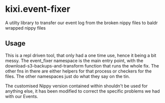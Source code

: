 # kixi.event-fixer

A utilty library to transfer our event log from the broken nippy files to baldr wrapped nippy files

## Usage

This is a repl driven tool, that only had a one time use, hence it being a bit messy. The event_fixer namespace is the main entry point, with the download-s3-backups-and-transform function that runs the whole fix. The other fns in there are either helpers for that process or checkers for the files. The other namespaces just do what they say on the tin.

The customised Nippy version contained within shouldn't be used for anything else, it has been modified to correct the specific problems we had with our Events.
